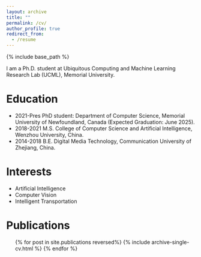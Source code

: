 ```yaml
---
layout: archive
title: ""
permalink: /cv/
author_profile: true
redirect_from:
  - /resume
---
```


{% include base_path %}

I am a Ph.D. student at Ubiquitous Computing and Machine Learning Research Lab (UCML), Memorial University.

Education
======

* 2021-Pres PhD student: Department of Computer Science, Memorial University of Newfoundland, Canada (Expected Graduation: June 2025).
* 2018-2021 M.S. College of Computer Science and Artificial Intelligence, Wenzhou University, China.
* 2014-2018 B.E. Digital Media Technology, Communication University of Zhejiang, China.

<!-- Work experience
======
* Summer 2015: Research Assistant
  * Github University
  * Duties included: Tagging issues
  * Supervisor: Professor Git

* Fall 2015: Research Assistant
  * Github University
  * Duties included: Merging pull requests
  * Supervisor: Professor Hub -->
  
Interests
======
* Artificial Intelligence
* Computer Vision
* Intelligent Transportation


Publications
======
  <ul>{% for post in site.publications reversed%}
    {% include archive-single-cv.html %}
  {% endfor %}</ul>
  
<!-- Talks
======
  <ul>{% for post in site.talks %}
    {% include archive-single-talk-cv.html %}
  {% endfor %}</ul>
  
Teaching
======
  <ul>{% for post in site.teaching %}
    {% include archive-single-cv.html %}
  {% endfor %}</ul>
  
Service and leadership
======
* Currently signed in to 43 different slack teams -->
